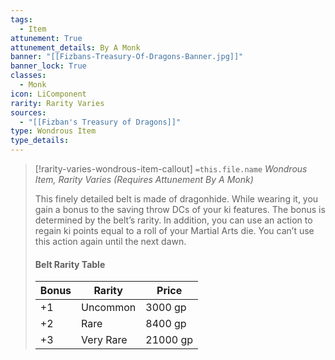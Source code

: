```yaml
---
tags:
  - Item
attunement: True
attunement_details: By A Monk
banner: "[[Fizbans-Treasury-Of-Dragons-Banner.jpg]]"
banner_lock: True
classes:
  - Monk
icon: LiComponent
rarity: Rarity Varies
sources:
  - "[[Fizban's Treasury of Dragons]]"
type: Wondrous Item
type_details: 
---
```

>[!rarity-varies-wondrous-item-callout] `=this.file.name`
>*Wondrous Item, Rarity Varies (Requires Attunement By A Monk)*
>
>This finely detailed belt is made of dragonhide. While wearing it, you gain a bonus to the saving throw DCs of your ki features. The bonus is determined by the belt’s rarity. In addition, you can use an action to regain ki points equal to a roll of your Martial Arts die. You can’t use this action again until the next dawn.
>
>#### Belt Rarity Table
>|Bonus|Rarity|Price|
>|---|---|---|
>|+1|Uncommon|3000 gp|
>|+2|Rare|8400 gp|
>|+3|Very Rare|21000 gp|
